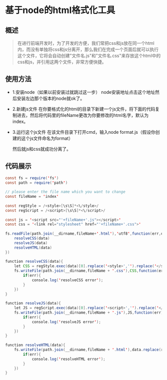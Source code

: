 # 基于node的html格式化工具

## 概述
> 在进行前端开发时，为了开发的方便，我们常把css和js放在同一个html内，而没有单独将css和js分离开，那么我们在完成一个页面后就可以执行这个文件，它将会自动创建"文件名.js"和"文件名.css"来存放这个html中的css和js，并引用这两个文件，非常方便快捷。

## 使用方法
- 1.安装node（如果以前安装过就跳过这一步）
    node安装地址点击这个地址然后安装左边那个版本的node就ok了。

- 2.新建js文件
    在你要格式化的html的目录下新建一个js文件，将下面的代码复制进去，然后将代码里的fileName更改为你要修改的html名字，默认为index。

- 3.运行这个js文件
    在该文件目录下打开cmd，输入node format.js（假设你创建的这个js文件命名为format）

    然后就js和css就成功分离了。


## 代码展示

```java
const fs = require('fs')
const path = require('path')
 
// please enter the file name which you want to change
const fileName = 'index'
 
const regStyle = /<style>[\s\S]*<\/style>/
const regScript = /<script>[\s\S]*<\/script>/
 
const js = '<script src="'+fileName+'.js"></script>'
const css = '<link rel="stylesheet" href="'+fileName+'.css">'
 
fs.readFile(path.join(__dirname,fileName+'.html'),'utf8',function(err,data){
    resolveCSS(data)
    resolveJS(data)
    resolveHTML(data)
})
 
function resolveCSS(data){
    let CSS = regStyle.exec(data)[0].replace('<style>','').replace('</style>','')
    fs.writeFile(path.join(__dirname,fileName + '.css'),CSS,function(err){
        if(err){
            console.log('resolveCSS error');
        }
    })
}
 
function resolveJS(data){
    let JS = regScript.exec(data)[0].replace('<script>','').replace('</script>','')
    fs.writeFile(path.join(__dirname,fileName + '.js'),JS,function(err){
        if(err){
            console.log('resolveJS error');
        }
    })
}
 
function resolveHTML(data){
    fs.writeFile(path.join(__dirname,fileName + '.html'),data.replace(regScript.exec(data)[0],js).replace(regStyle.exec(data)[0],css),function(err){
        if(err){
            console.log('resolveHTML error');
        }
    })
}

